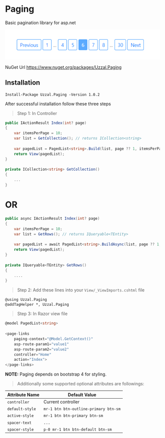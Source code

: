 # Paging
Basic pagination library for asp.net

![Screenshot of Paging](https://raw.githubusercontent.com/mahabubulhasan/Paging/master/screenshot/paging.png)

NuGet Url https://www.nuget.org/packages/Uzzal.Paging

## Installation
```
Install-Package Uzzal.Paging -Version 1.0.2
```

After successful installation follow these three steps

> Step 1: In Controller
```C#
public IActionResult Index(int? page)
{
    var itemsPerPage = 10;
    var list = GetCollection(); // returns ICollection<string>
    
    var pagedList = PagedList<string>.Build(list, page ?? 1, itemsPerPage);
    return View(pagedList);
}

private ICollection<string> GetCollection()
{
    ...
}
```

# OR

```C#
public async IActionResult Index(int? page)
{
    var itemsPerPage = 10;
    var list = GetRows(); // returns IQueryable<TEntity>
    
    var pagedList = await PagedList<string>.BuildAsync(list, page ?? 1, itemsPerPage);
    return View(pagedList);
}

private IQueryable<TEntity> GetRows() 
{
    ....
}
```
> Step 2: Add these lines into your `View/_ViewImports.cshtml` file
```
@using Uzzal.Paging
@addTagHelper *, Uzzal.Paging
```

> Step 3: In Razor view file
```C#
@model PagedList<string>

<page-links 
    paging-context="@Model.GetContext()"
    asp-route-param1="value1"
    asp-route-param2="value2"
    controller="Home"
    action="Index">
</page-links>
```
**NOTE:** Paging depends on bootstrap 4 for styling.

> Additionally some supported optional attributes are followings:

| Attribute Name | Default Value |
|----------------|---------------|
| `controller`      |  Current controller  |
| `default-style`   | `mr-1 btn btn-outline-primary btn-sm` |
| `active-style`    | `mr-1 btn btn-primary btn-sm` |
| `spacer-text`     | `...` |
| `spacer-style`    | `p-0 mr-1 btn btn-default btn-sm` |




